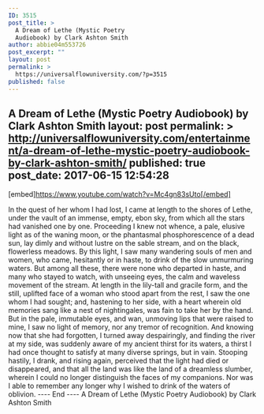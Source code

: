 ```yaml
---
ID: 3515
post_title: >
  A Dream of Lethe (Mystic Poetry
  Audiobook) by Clark Ashton Smith
author: abbie04m553726
post_excerpt: ""
layout: post
permalink: >
  https://universalflowuniversity.com/?p=3515
published: false
---
```

A Dream of Lethe (Mystic Poetry Audiobook) by Clark Ashton Smith
layout: post
permalink: >
  http://universalflowuniversity.com/entertainment/a-dream-of-lethe-mystic-poetry-audiobook-by-clark-ashton-smith/
published: true
post_date: 2017-06-15 12:54:28
---
[embed]https://www.youtube.com/watch?v=Mc4gn83sUto[/embed]<br>
<p>In the quest of her whom I had lost, I came at length to the shores of Lethe, under the vault of an immense, empty, ebon sky, from which all the stars had vanished one by one. Proceeding I knew not whence, a pale, elusive light as of the waning moon, or the phantasmal phosphorescence of a dead sun, lay dimly and without lustre on the sable stream, and on the black, flowerless meadows. By this light, I saw many wandering souls of men and women, who came, hesitantly or in haste, to drink of the slow unmurmuring waters. But among all these, there were none who departed in haste, and many who stayed to watch, with unseeing eyes, the calm and waveless movement of the stream. At length in the lily-tall and gracile form, and the still, uplifted face of a woman who stood apart from the rest, I saw the one whom I had sought; and, hastening to her side, with a heart wherein old memories sang like a nest of nightingales, was fain to take her by the hand. But in the pale, immutable eyes, and wan, unmoving lips that were raised to mine, I saw no light of memory, nor any tremor of recognition. And knowing now that she had forgotten, I turned away despairingly, and finding the river at my side, was suddenly aware of my ancient thirst for its waters, a thirst I had once thought to satisfy at many diverse springs, but in vain. Stooping hastily, I drank, and rising again, perceived that the light had died or disappeared, and that all the land was like the land of a dreamless slumber, wherein I could no longer distinguish the faces of my companions. Nor was I able to remember any longer why I wished to drink of the waters of oblivion.
---- End ----
A Dream of Lethe (Mystic Poetry Audiobook) by Clark Ashton Smith</p>